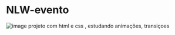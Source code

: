 # NLW-evento

![image](https://user-images.githubusercontent.com/94570280/190315344-bcc7b7d7-f11e-4870-a24a-87081cec8326.png)
 projeto com html e css , estudando animações, transiçoes
